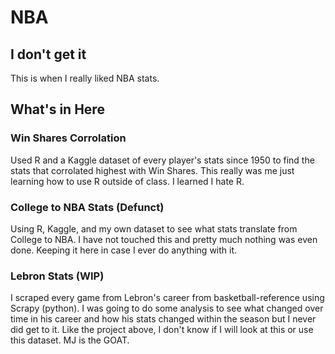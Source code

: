 # NBA

## I don't get it
This is when I really liked NBA stats. 

## What's in Here

### Win Shares Corrolation
Used R and a Kaggle dataset of every player's stats since 1950 to find the stats that corrolated highest with Win Shares.
This really was me just learning how to use R outside of class. I learned I hate R.

### College to NBA Stats (Defunct)
Using R, Kaggle, and my own dataset to see what stats translate from College to NBA. I have not touched this and pretty much nothing was even done. Keeping it here in case I ever do anything with it.

### Lebron Stats (WIP)
I scraped every game from Lebron's career from basketball-reference using Scrapy (python). I was going to do some analysis to see what changed over time in his career and how his stats changed within the season but I never did get to it. Like the project above, I don't know if I will look at this or use this dataset. MJ is the GOAT.
